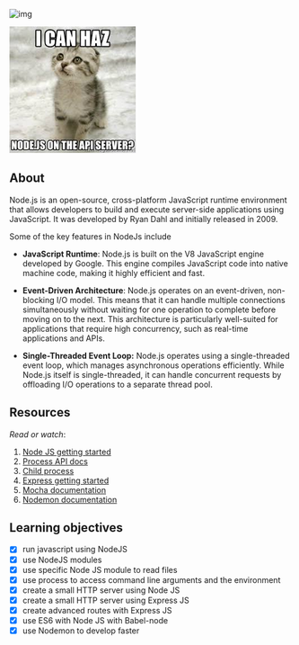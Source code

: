 ![img](https://assets.imaginablefutures.com/media/images/ALX_Logo.max-200x150.png)

![can I haz ](../assets/can-i-haz.jpeg)

## About
Node.js is an open-source, cross-platform JavaScript runtime environment that allows developers to build and execute server-side applications using JavaScript. It was developed by Ryan Dahl and initially released in 2009.


Some of the key features in NodeJs include
- __JavaScript Runtime__: Node.js is built on the V8 JavaScript engine developed by Google. This engine compiles JavaScript code into native machine code, making it highly efficient and fast.

- __Event-Driven Architecture__: Node.js operates on an event-driven, non-blocking I/O model. This means that it can handle multiple connections simultaneously without waiting for one operation to complete before moving on to the next. This architecture is particularly well-suited for applications that require high concurrency, such as real-time applications and APIs.

- __Single-Threaded Event Loop:__ Node.js operates using a single-threaded event loop, which manages asynchronous operations efficiently. While Node.js itself is single-threaded, it can handle concurrent requests by offloading I/O operations to a separate thread pool.

## Resources
*Read or watch*:

1. [Node JS getting started](https://nodejs.org/en/docs/guides/getting-started-guide)
2. [Process API docs](https://node.readthedocs.io/en/latest/api/process/)
3. [Child process](https://nodejs.org/api/child_process.html)
4. [Express getting started](https://expressjs.com/en/starter/installing.html)
5. [Mocha documentation](https://mochajs.org/)
6. [Nodemon documentation]()


## Learning objectives

- [X] run javascript using NodeJS
- [X] use NodeJS modules
- [X] use specific Node JS module to read files
- [X] use process to access command line arguments and the environment
- [X] create a small HTTP server using Node JS
- [X] create a small HTTP server using Express JS
- [X] create advanced routes with Express JS
- [X] use ES6 with Node JS with Babel-node
- [X] use Nodemon to develop faster
